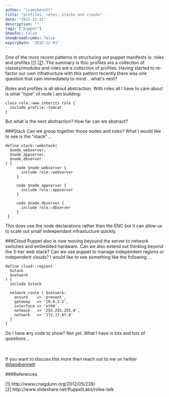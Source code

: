 ```yaml
---
author: "liamjbenntt"
title: "profiles, roles, stacks and clouds"
date: "2013-12-11"
description: ""
tags: ["puppet"]
ShowToc: false
ShowBreadCrumbs: false
expiryDate: "2015-12-01"
---
```


One of the more recent patterns in structuring out puppet manifests is: roles and profiles [[1]](#968504594f013f0067f2c0f7ec5c5fb8) [[2]](#9031aeaf735f6dffb9872a8328853a5f). The summary is this: profiles are a collection of classes/modules and roles are a collection of profiles. Having started to re-factor our own infratructure with this pattern recently there was one question that cam immediately to mind .. what's next?

Roles and profiles is all about abstraction. With roles all I have to care about is what "type" of node I am building:

    class role::www inherits role {
      include profile::tomcat
    }

But what is the next abstraction? How far can we abstract?

###Stack
Can we group together those nodes and roles? What I would like to see is the "stack" ..

    define stack::webstack(
      $node_webserver,
      $node_appserver,
      $node_dbserver
    ) {
         node $node_webserver {
           include role::webserver
         }

         node $node_appserver {
           include role::appserver
         }

         node $node_dbserver {
           include role::dbserver
         }
     }

This does use the node declarations rather than the ENC but it can allow us to scale out small indeependant infrastucture quickly.

###Cloud
Puppet also is now moving beyound the server to network swtiches and embedded hardware. Can we also extend out thinking beyond the 3-tier web stack? Can we use puppet to manage independent regions or independent clouds? I would like to see something like the following ...

    define cloud::region(
      $stack
      $network
    ) {
      include $stack

      network_route { $network:
        ensure    => 'present',
        gateway   => '10.0.2.2',
        interface => 'eth0',
        netmask   => '255.255.255.0',
        network   => '172.17.67.0'
      }
    }

Do I have any code to show? Not yet. What I have is lots and lots of questions ..

<br/><br/>
If you want to discuss this more then reach out to me on twitter <a href="https://twitter.com/liamjbennett">@liamjbennett</a>

###References
<ul style="list-style-type: none; padding:0; margin:0;">
  <li>
    <a name="968504594f013f0067f2c0f7ec5c5fb8">[1] http://www.craigdunn.org/2012/05/239/ </a>
  </li>
  <li>
    <a name="9031aeaf735f6dffb9872a8328853a5f">[2] http://www.slideshare.net/PuppetLabs/roles-talk </a>
  </li>
</ul>

